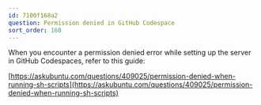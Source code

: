 ```yaml
---
id: 7100f168a2
question: Permission denied in GitHub Codespace
sort_order: 160
---
```


When you encounter a permission denied error while setting up the server in GitHub Codespaces, refer to this guide:

[https://askubuntu.com/questions/409025/permission-denied-when-running-sh-scripts](https://askubuntu.com/questions/409025/permission-denied-when-running-sh-scripts)